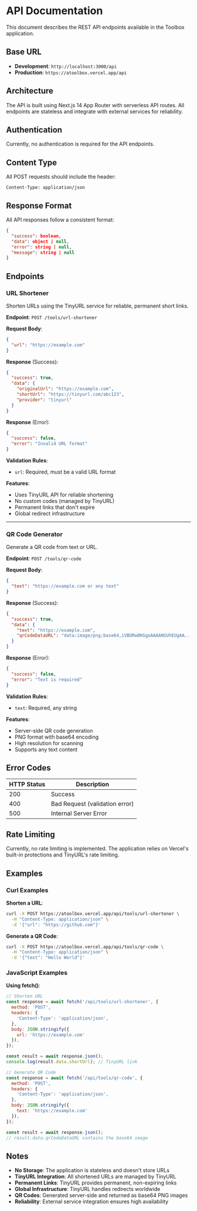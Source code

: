 # API Documentation

This document describes the REST API endpoints available in the Toolbox application.

## Base URL

- **Development**: `http://localhost:3000/api`
- **Production**: `https://atoolbox.vercel.app/api`

## Architecture

The API is built using Next.js 14 App Router with serverless API routes. All endpoints are stateless and integrate with external services for reliability.

## Authentication

Currently, no authentication is required for the API endpoints.

## Content Type

All POST requests should include the header:
```
Content-Type: application/json
```

## Response Format

All API responses follow a consistent format:

```json
{
  "success": boolean,
  "data": object | null,
  "error": string | null,
  "message": string | null
}
```

## Endpoints

### URL Shortener

Shorten URLs using the TinyURL service for reliable, permanent short links.

**Endpoint**: `POST /tools/url-shortener`

**Request Body**:
```json
{
  "url": "https://example.com"
}
```

**Response** (Success):
```json
{
  "success": true,
  "data": {
    "originalUrl": "https://example.com",
    "shortUrl": "https://tinyurl.com/abc123",
    "provider": "tinyurl"
  }
}
```

**Response** (Error):
```json
{
  "success": false,
  "error": "Invalid URL format"
}
```

**Validation Rules**:
- `url`: Required, must be a valid URL format

**Features**:
- Uses TinyURL API for reliable shortening
- No custom codes (managed by TinyURL)
- Permanent links that don't expire
- Global redirect infrastructure
---

### QR Code Generator

Generate a QR code from text or URL.

**Endpoint**: `POST /tools/qr-code`

**Request Body**:
```json
{
  "text": "https://example.com or any text"
}
```

**Response** (Success):
```json
{
  "success": true,
  "data": {
    "text": "https://example.com",
    "qrCodeDataURL": "data:image/png;base64,iVBORw0KGgoAAAANSUhEUgAA..."
  }
}
```

**Response** (Error):
```json
{
  "success": false,
  "error": "Text is required"
}
```

**Validation Rules**:
- `text`: Required, any string

**Features**:
- Server-side QR code generation
- PNG format with base64 encoding
- High resolution for scanning
- Supports any text content

## Error Codes

| HTTP Status | Description |
|-------------|-------------|
| 200 | Success |
| 400 | Bad Request (validation error) |
| 500 | Internal Server Error |

## Rate Limiting

Currently, no rate limiting is implemented. The application relies on Vercel's built-in protections and TinyURL's rate limiting.

## Examples

### Curl Examples

**Shorten a URL**:
```bash
curl -X POST https://atoolbox.vercel.app/api/tools/url-shortener \
  -H "Content-Type: application/json" \
  -d '{"url": "https://github.com"}'
```

**Generate a QR Code**:
```bash
curl -X POST https://atoolbox.vercel.app/api/tools/qr-code \
  -H "Content-Type: application/json" \
  -d '{"text": "Hello World"}'
```

### JavaScript Examples

**Using fetch()**:
```javascript
// Shorten URL
const response = await fetch('/api/tools/url-shortener', {
  method: 'POST',
  headers: {
    'Content-Type': 'application/json',
  },
  body: JSON.stringify({
    url: 'https://example.com'
  }),
});

const result = await response.json();
console.log(result.data.shortUrl); // TinyURL link
```

```javascript
// Generate QR Code
const response = await fetch('/api/tools/qr-code', {
  method: 'POST',
  headers: {
    'Content-Type': 'application/json',
  },
  body: JSON.stringify({
    text: 'https://example.com'
  }),
});

const result = await response.json();
// result.data.qrCodeDataURL contains the base64 image
```

## Notes

- **No Storage**: The application is stateless and doesn't store URLs
- **TinyURL Integration**: All shortened URLs are managed by TinyURL
- **Permanent Links**: TinyURL provides permanent, non-expiring links
- **Global Infrastructure**: TinyURL handles redirects worldwide
- **QR Codes**: Generated server-side and returned as base64 PNG images
- **Reliability**: External service integration ensures high availability
